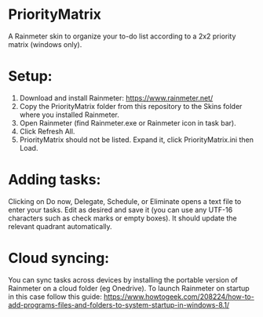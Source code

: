 # PriorityMatrix
A Rainmeter skin to organize your to-do list according to a 2x2 priority matrix (windows only).

# Setup:
1. Download and install Rainmeter: https://www.rainmeter.net/
2. Copy the PriorityMatrix folder from this repository to the Skins folder where you installed Rainmeter.
3. Open Rainmeter (find Rainmeter.exe or Rainmeter icon in task bar).
4. Click Refresh All.
5. PriorityMatrix should not be listed. Expand it, click PriorityMatrix.ini then Load.

# Adding tasks:
Clicking on Do now, Delegate, Schedule, or Eliminate opens a text file to enter your tasks. Edit as desired and save it (you can use any UTF-16 characters such as check marks or empty boxes). It should update the relevant quadrant automatically. 

# Cloud syncing:
You can sync tasks across devices by installing the portable version of Rainmeter on a cloud folder (eg Onedrive). To launch Rainmeter on startup in this case follow this guide: https://www.howtogeek.com/208224/how-to-add-programs-files-and-folders-to-system-startup-in-windows-8.1/


